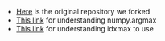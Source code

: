 * [Here](https://github.com/n-hossain/semeval-2020-task-7-humicroedit) is the original repository we forked
* [This link](https://numpy.org/doc/stable/reference/generated/numpy.argmax.html) for understanding numpy.argmax
* [This link](https://pandas.pydata.org/pandas-docs/stable/reference/api/pandas.DataFrame.idxmax.html) for understanding idxmax to use